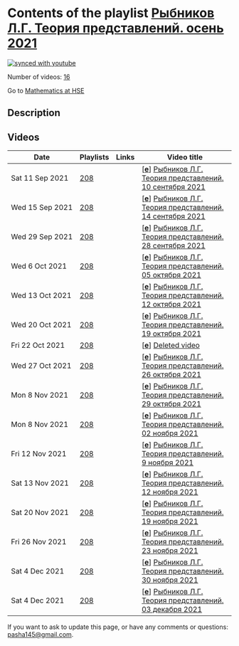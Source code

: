 # Contents of the playlist [Рыбников Л.Г. Теория представлений. осень 2021](https://www.youtube.com/playlist?list=PLq3E5oubNNoDppC1wQZsy8q5c3ZXE_iSF)

[![synced with youtube](https://img.shields.io/github/last-commit/mathphysschool/mathphysschool.github.io/autoupdate1?label=synced%20with%20youtube)](https://github.com/mathphysschool/mathphysschool.github.io/commits/autoupdate1)

Number of videos: [16](#videos)

Go to [Mathematics at HSE](../README.md)

## Description



## Videos

|Date|Playlists|Links|Video title|
|---|---|---|---|
| Sat&nbsp;11&nbsp;Sep&nbsp;2021 | [208](../playlists/208 "Рыбников Л.Г. Теория представлений. осень 2021") |  | [[**e**](https://studio.youtube.com/video/IN1PS-eSWgI/edit "Edit")] [Рыбников Л.Г. Теория представлений. 10 сентября 2021](https://www.youtube.com/watch?v=IN1PS-eSWgI&list=PLq3E5oubNNoDppC1wQZsy8q5c3ZXE_iSF) |
| Wed&nbsp;15&nbsp;Sep&nbsp;2021 | [208](../playlists/208 "Рыбников Л.Г. Теория представлений. осень 2021") |  | [[**e**](https://studio.youtube.com/video/PH7ricr6clw/edit "Edit")] [Рыбников Л.Г. Теория представлений. 14 сентября 2021](https://www.youtube.com/watch?v=PH7ricr6clw&list=PLq3E5oubNNoDppC1wQZsy8q5c3ZXE_iSF) |
| Wed&nbsp;29&nbsp;Sep&nbsp;2021 | [208](../playlists/208 "Рыбников Л.Г. Теория представлений. осень 2021") |  | [[**e**](https://studio.youtube.com/video/B7Bw1GJ7I9k/edit "Edit")] [Рыбников Л.Г. Теория представлений. 28 сентября 2021](https://www.youtube.com/watch?v=B7Bw1GJ7I9k&list=PLq3E5oubNNoDppC1wQZsy8q5c3ZXE_iSF) |
| Wed&nbsp;6&nbsp;Oct&nbsp;2021 | [208](../playlists/208 "Рыбников Л.Г. Теория представлений. осень 2021") |  | [[**e**](https://studio.youtube.com/video/FY-3X9IfRFk/edit "Edit")] [Рыбников Л.Г. Теория представлений. 05 октября 2021](https://www.youtube.com/watch?v=FY-3X9IfRFk&list=PLq3E5oubNNoDppC1wQZsy8q5c3ZXE_iSF) |
| Wed&nbsp;13&nbsp;Oct&nbsp;2021 | [208](../playlists/208 "Рыбников Л.Г. Теория представлений. осень 2021") |  | [[**e**](https://studio.youtube.com/video/-kYdRgLWPkI/edit "Edit")] [Рыбников Л.Г. Теория представлений. 12 октября 2021](https://www.youtube.com/watch?v=-kYdRgLWPkI&list=PLq3E5oubNNoDppC1wQZsy8q5c3ZXE_iSF) |
| Wed&nbsp;20&nbsp;Oct&nbsp;2021 | [208](../playlists/208 "Рыбников Л.Г. Теория представлений. осень 2021") |  | [[**e**](https://studio.youtube.com/video/HQJROy_DfmQ/edit "Edit")] [Рыбников Л.Г. Теория представлений. 19 октября 2021](https://www.youtube.com/watch?v=HQJROy_DfmQ&list=PLq3E5oubNNoDppC1wQZsy8q5c3ZXE_iSF) |
| Fri&nbsp;22&nbsp;Oct&nbsp;2021 | [208](../playlists/208 "Рыбников Л.Г. Теория представлений. осень 2021") |  | [[**e**](https://studio.youtube.com/video/wkwPmkeKKAU/edit "Edit")] [Deleted video](https://www.youtube.com/watch?v=wkwPmkeKKAU&list=PLq3E5oubNNoDppC1wQZsy8q5c3ZXE_iSF "This video is unavailable.") |
| Wed&nbsp;27&nbsp;Oct&nbsp;2021 | [208](../playlists/208 "Рыбников Л.Г. Теория представлений. осень 2021") |  | [[**e**](https://studio.youtube.com/video/pdSMjyYbPlI/edit "Edit")] [Рыбников Л.Г. Теория представлений. 26 октября 2021](https://www.youtube.com/watch?v=pdSMjyYbPlI&list=PLq3E5oubNNoDppC1wQZsy8q5c3ZXE_iSF) |
| Mon&nbsp;8&nbsp;Nov&nbsp;2021 | [208](../playlists/208 "Рыбников Л.Г. Теория представлений. осень 2021") |  | [[**e**](https://studio.youtube.com/video/YDcoyptKfHU/edit "Edit")] [Рыбников Л.Г. Теория представлений. 29 октября 2021](https://www.youtube.com/watch?v=YDcoyptKfHU&list=PLq3E5oubNNoDppC1wQZsy8q5c3ZXE_iSF) |
| Mon&nbsp;8&nbsp;Nov&nbsp;2021 | [208](../playlists/208 "Рыбников Л.Г. Теория представлений. осень 2021") |  | [[**e**](https://studio.youtube.com/video/J8v-K8vK5ws/edit "Edit")] [Рыбников Л.Г. Теория представлений. 02 ноября 2021](https://www.youtube.com/watch?v=J8v-K8vK5ws&list=PLq3E5oubNNoDppC1wQZsy8q5c3ZXE_iSF) |
| Fri&nbsp;12&nbsp;Nov&nbsp;2021 | [208](../playlists/208 "Рыбников Л.Г. Теория представлений. осень 2021") |  | [[**e**](https://studio.youtube.com/video/40vRJtoSpFA/edit "Edit")] [Рыбников Л.Г. Теория представлений. 9 ноября 2021](https://www.youtube.com/watch?v=40vRJtoSpFA&list=PLq3E5oubNNoDppC1wQZsy8q5c3ZXE_iSF) |
| Sat&nbsp;13&nbsp;Nov&nbsp;2021 | [208](../playlists/208 "Рыбников Л.Г. Теория представлений. осень 2021") |  | [[**e**](https://studio.youtube.com/video/Memt0oSfJ9I/edit "Edit")] [Рыбников Л.Г. Теория представлений. 12 ноября 2021](https://www.youtube.com/watch?v=Memt0oSfJ9I&list=PLq3E5oubNNoDppC1wQZsy8q5c3ZXE_iSF) |
| Sat&nbsp;20&nbsp;Nov&nbsp;2021 | [208](../playlists/208 "Рыбников Л.Г. Теория представлений. осень 2021") |  | [[**e**](https://studio.youtube.com/video/sp_En5AIlxE/edit "Edit")] [Рыбников Л.Г. Теория представлений. 19 ноября 2021](https://www.youtube.com/watch?v=sp_En5AIlxE&list=PLq3E5oubNNoDppC1wQZsy8q5c3ZXE_iSF) |
| Fri&nbsp;26&nbsp;Nov&nbsp;2021 | [208](../playlists/208 "Рыбников Л.Г. Теория представлений. осень 2021") |  | [[**e**](https://studio.youtube.com/video/lHfezDyS2u4/edit "Edit")] [Рыбников Л.Г. Теория представлений. 23 ноября 2021](https://www.youtube.com/watch?v=lHfezDyS2u4&list=PLq3E5oubNNoDppC1wQZsy8q5c3ZXE_iSF) |
| Sat&nbsp;4&nbsp;Dec&nbsp;2021 | [208](../playlists/208 "Рыбников Л.Г. Теория представлений. осень 2021") |  | [[**e**](https://studio.youtube.com/video/HLx-dfszwYI/edit "Edit")] [Рыбников Л.Г. Теория представлений. 30 ноября 2021](https://www.youtube.com/watch?v=HLx-dfszwYI&list=PLq3E5oubNNoDppC1wQZsy8q5c3ZXE_iSF) |
| Sat&nbsp;4&nbsp;Dec&nbsp;2021 | [208](../playlists/208 "Рыбников Л.Г. Теория представлений. осень 2021") |  | [[**e**](https://studio.youtube.com/video/UyvDFCV6b9g/edit "Edit")] [Рыбников Л.Г. Теория представлений. 03 декабря 2021](https://www.youtube.com/watch?v=UyvDFCV6b9g&list=PLq3E5oubNNoDppC1wQZsy8q5c3ZXE_iSF) |


 If you want to ask to update this page, or have any comments or questions: <pasha145@gmail.com>.